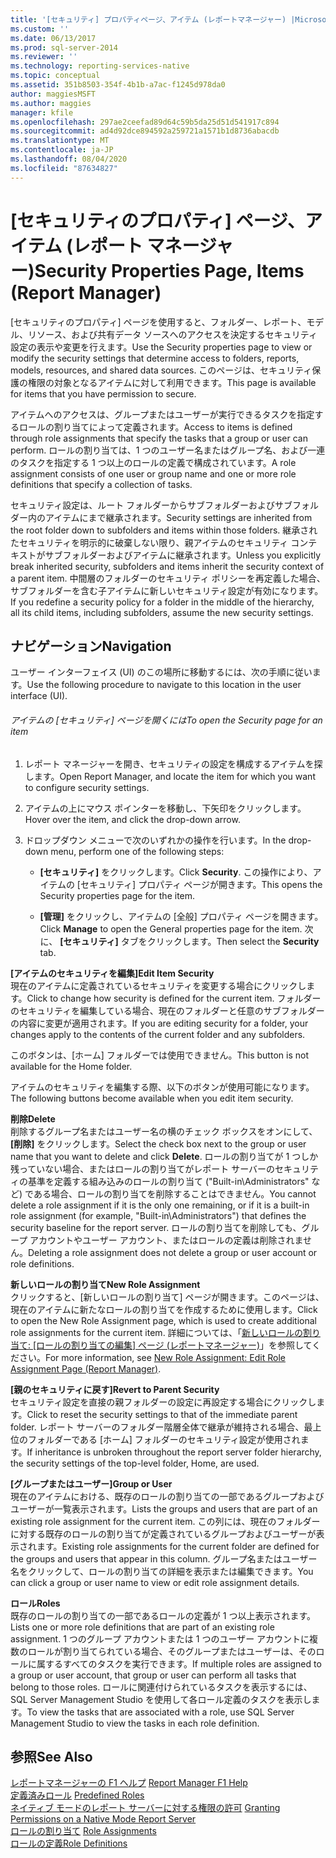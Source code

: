 ```yaml
---
title: '[セキュリティ] プロパティページ、アイテム (レポートマネージャー) |Microsoft Docs'
ms.custom: ''
ms.date: 06/13/2017
ms.prod: sql-server-2014
ms.reviewer: ''
ms.technology: reporting-services-native
ms.topic: conceptual
ms.assetid: 351b8503-354f-4b1b-a7ac-f1245d978da0
author: maggiesMSFT
ms.author: maggies
manager: kfile
ms.openlocfilehash: 297ae2ceefad89d64c59b5da25d51d541917c894
ms.sourcegitcommit: ad4d92dce894592a259721a1571b1d8736abacdb
ms.translationtype: MT
ms.contentlocale: ja-JP
ms.lasthandoff: 08/04/2020
ms.locfileid: "87634827"
---
```

# <a name="security-properties-page-items-report-manager"></a><span data-ttu-id="13e5e-102">[セキュリティのプロパティ] ページ、アイテム (レポート マネージャー)</span><span class="sxs-lookup"><span data-stu-id="13e5e-102">Security Properties Page, Items (Report Manager)</span></span>
  <span data-ttu-id="13e5e-103">[セキュリティのプロパティ] ページを使用すると、フォルダー、レポート、モデル、リソース、および共有データ ソースへのアクセスを決定するセキュリティ設定の表示や変更を行えます。</span><span class="sxs-lookup"><span data-stu-id="13e5e-103">Use the Security properties page to view or modify the security settings that determine access to folders, reports, models, resources, and shared data sources.</span></span> <span data-ttu-id="13e5e-104">このページは、セキュリティ保護の権限の対象となるアイテムに対して利用できます。</span><span class="sxs-lookup"><span data-stu-id="13e5e-104">This page is available for items that you have permission to secure.</span></span>  
  
 <span data-ttu-id="13e5e-105">アイテムへのアクセスは、グループまたはユーザーが実行できるタスクを指定するロールの割り当てによって定義されます。</span><span class="sxs-lookup"><span data-stu-id="13e5e-105">Access to items is defined through role assignments that specify the tasks that a group or user can perform.</span></span> <span data-ttu-id="13e5e-106">ロールの割り当ては、1 つのユーザー名またはグループ名、および一連のタスクを指定する 1 つ以上のロールの定義で構成されています。</span><span class="sxs-lookup"><span data-stu-id="13e5e-106">A role assignment consists of one user or group name and one or more role definitions that specify a collection of tasks.</span></span>  
  
 <span data-ttu-id="13e5e-107">セキュリティ設定は、ルート フォルダーからサブフォルダーおよびサブフォルダー内のアイテムにまで継承されます。</span><span class="sxs-lookup"><span data-stu-id="13e5e-107">Security settings are inherited from the root folder down to subfolders and items within those folders.</span></span> <span data-ttu-id="13e5e-108">継承されたセキュリティを明示的に破棄しない限り、親アイテムのセキュリティ コンテキストがサブフォルダーおよびアイテムに継承されます。</span><span class="sxs-lookup"><span data-stu-id="13e5e-108">Unless you explicitly break inherited security, subfolders and items inherit the security context of a parent item.</span></span> <span data-ttu-id="13e5e-109">中間層のフォルダーのセキュリティ ポリシーを再定義した場合、サブフォルダーを含む子アイテムに新しいセキュリティ設定が有効になります。</span><span class="sxs-lookup"><span data-stu-id="13e5e-109">If you redefine a security policy for a folder in the middle of the hierarchy, all its child items, including subfolders, assume the new security settings.</span></span>  
  
## <a name="navigation"></a><span data-ttu-id="13e5e-110">ナビゲーション</span><span class="sxs-lookup"><span data-stu-id="13e5e-110">Navigation</span></span>  
 <span data-ttu-id="13e5e-111">ユーザー インターフェイス (UI) のこの場所に移動するには、次の手順に従います。</span><span class="sxs-lookup"><span data-stu-id="13e5e-111">Use the following procedure to navigate to this location in the user interface (UI).</span></span>  
  
###### <a name="to-open-the-security-page-for-an-item"></a><span data-ttu-id="13e5e-112">アイテムの [セキュリティ] ページを開くには</span><span class="sxs-lookup"><span data-stu-id="13e5e-112">To open the Security page for an item</span></span>  
  
1.  <span data-ttu-id="13e5e-113">レポート マネージャーを開き、セキュリティの設定を構成するアイテムを探します。</span><span class="sxs-lookup"><span data-stu-id="13e5e-113">Open Report Manager, and locate the item for which you want to configure security settings.</span></span>  
  
2.  <span data-ttu-id="13e5e-114">アイテムの上にマウス ポインターを移動し、下矢印をクリックします。</span><span class="sxs-lookup"><span data-stu-id="13e5e-114">Hover over the item, and click the drop-down arrow.</span></span>  
  
3.  <span data-ttu-id="13e5e-115">ドロップダウン メニューで次のいずれかの操作を行います。</span><span class="sxs-lookup"><span data-stu-id="13e5e-115">In the drop-down menu, perform one of the following steps:</span></span>  
  
    -   <span data-ttu-id="13e5e-116">**[セキュリティ]** をクリックします。</span><span class="sxs-lookup"><span data-stu-id="13e5e-116">Click **Security**.</span></span> <span data-ttu-id="13e5e-117">この操作により、アイテムの [セキュリティ] プロパティ ページが開きます。</span><span class="sxs-lookup"><span data-stu-id="13e5e-117">This opens the Security properties page for the item.</span></span>  
  
    -   <span data-ttu-id="13e5e-118">**[管理]** をクリックし、アイテムの [全般] プロパティ ページを開きます。</span><span class="sxs-lookup"><span data-stu-id="13e5e-118">Click **Manage** to open the General properties page for the item.</span></span> <span data-ttu-id="13e5e-119">次に、 **[セキュリティ]** タブをクリックします。</span><span class="sxs-lookup"><span data-stu-id="13e5e-119">Then select the **Security** tab.</span></span>  
  
 <span data-ttu-id="13e5e-120">**[アイテムのセキュリティを編集]**</span><span class="sxs-lookup"><span data-stu-id="13e5e-120">**Edit Item Security**</span></span>  
 <span data-ttu-id="13e5e-121">現在のアイテムに定義されているセキュリティを変更する場合にクリックします。</span><span class="sxs-lookup"><span data-stu-id="13e5e-121">Click to change how security is defined for the current item.</span></span> <span data-ttu-id="13e5e-122">フォルダーのセキュリティを編集している場合、現在のフォルダーと任意のサブフォルダーの内容に変更が適用されます。</span><span class="sxs-lookup"><span data-stu-id="13e5e-122">If you are editing security for a folder, your changes apply to the contents of the current folder and any subfolders.</span></span>  
  
 <span data-ttu-id="13e5e-123">このボタンは、[ホーム] フォルダーでは使用できません。</span><span class="sxs-lookup"><span data-stu-id="13e5e-123">This button is not available for the Home folder.</span></span>  
  
 <span data-ttu-id="13e5e-124">アイテムのセキュリティを編集する際、以下のボタンが使用可能になります。</span><span class="sxs-lookup"><span data-stu-id="13e5e-124">The following buttons become available when you edit item security.</span></span>  
  
 <span data-ttu-id="13e5e-125">**削除**</span><span class="sxs-lookup"><span data-stu-id="13e5e-125">**Delete**</span></span>  
 <span data-ttu-id="13e5e-126">削除するグループ名またはユーザー名の横のチェック ボックスをオンにして、 **[削除]** をクリックします。</span><span class="sxs-lookup"><span data-stu-id="13e5e-126">Select the check box next to the group or user name that you want to delete and click **Delete**.</span></span> <span data-ttu-id="13e5e-127">ロールの割り当てが 1 つしか残っていない場合、またはロールの割り当てがレポート サーバーのセキュリティの基準を定義する組み込みのロールの割り当て ("Built-in\Administrators" など) である場合、ロールの割り当てを削除することはできません。</span><span class="sxs-lookup"><span data-stu-id="13e5e-127">You cannot delete a role assignment if it is the only one remaining, or if it is a built-in role assignment (for example, "Built-in\Administrators") that defines the security baseline for the report server.</span></span> <span data-ttu-id="13e5e-128">ロールの割り当てを削除しても、グループ アカウントやユーザー アカウント、またはロールの定義は削除されません。</span><span class="sxs-lookup"><span data-stu-id="13e5e-128">Deleting a role assignment does not delete a group or user account or role definitions.</span></span>  
  
 <span data-ttu-id="13e5e-129">**新しいロールの割り当て**</span><span class="sxs-lookup"><span data-stu-id="13e5e-129">**New Role Assignment**</span></span>  
 <span data-ttu-id="13e5e-130">クリックすると、[新しいロールの割り当て] ページが開きます。このページは、現在のアイテムに新たなロールの割り当てを作成するために使用します。</span><span class="sxs-lookup"><span data-stu-id="13e5e-130">Click to open the New Role Assignment page, which is used to create additional role assignments for the current item.</span></span> <span data-ttu-id="13e5e-131">詳細については、「[新しいロールの割り当て: [ロールの割り当ての編集] ページ &#40;レポートマネージャー&#41;](../../2014/reporting-services/new-role-assignment-edit-role-assignment-page-report-manager.md)」を参照してください。</span><span class="sxs-lookup"><span data-stu-id="13e5e-131">For more information, see [New Role Assignment: Edit Role Assignment Page &#40;Report Manager&#41;](../../2014/reporting-services/new-role-assignment-edit-role-assignment-page-report-manager.md).</span></span>  
  
 <span data-ttu-id="13e5e-132">**[親のセキュリティに戻す]**</span><span class="sxs-lookup"><span data-stu-id="13e5e-132">**Revert to Parent Security**</span></span>  
 <span data-ttu-id="13e5e-133">セキュリティ設定を直接の親フォルダーの設定に再設定する場合にクリックします。</span><span class="sxs-lookup"><span data-stu-id="13e5e-133">Click to reset the security settings to that of the immediate parent folder.</span></span> <span data-ttu-id="13e5e-134">レポート サーバーのフォルダー階層全体で継承が維持される場合、最上位のフォルダーである [ホーム] フォルダーのセキュリティ設定が使用されます。</span><span class="sxs-lookup"><span data-stu-id="13e5e-134">If inheritance is unbroken throughout the report server folder hierarchy, the security settings of the top-level folder, Home, are used.</span></span>  
  
 <span data-ttu-id="13e5e-135">**[グループまたはユーザー]**</span><span class="sxs-lookup"><span data-stu-id="13e5e-135">**Group or User**</span></span>  
 <span data-ttu-id="13e5e-136">現在のアイテムにおける、既存のロールの割り当ての一部であるグループおよびユーザーが一覧表示されます。</span><span class="sxs-lookup"><span data-stu-id="13e5e-136">Lists the groups and users that are part of an existing role assignment for the current item.</span></span> <span data-ttu-id="13e5e-137">この列には、現在のフォルダーに対する既存のロールの割り当てが定義されているグループおよびユーザーが表示されます。</span><span class="sxs-lookup"><span data-stu-id="13e5e-137">Existing role assignments for the current folder are defined for the groups and users that appear in this column.</span></span> <span data-ttu-id="13e5e-138">グループ名またはユーザー名をクリックして、ロールの割り当ての詳細を表示または編集できます。</span><span class="sxs-lookup"><span data-stu-id="13e5e-138">You can click a group or user name to view or edit role assignment details.</span></span>  
  
 <span data-ttu-id="13e5e-139">**ロール**</span><span class="sxs-lookup"><span data-stu-id="13e5e-139">**Roles**</span></span>  
 <span data-ttu-id="13e5e-140">既存のロールの割り当ての一部であるロールの定義が 1 つ以上表示されます。</span><span class="sxs-lookup"><span data-stu-id="13e5e-140">Lists one or more role definitions that are part of an existing role assignment.</span></span> <span data-ttu-id="13e5e-141">1 つのグループ アカウントまたは 1 つのユーザー アカウントに複数のロールが割り当てられている場合、そのグループまたはユーザーは、そのロールに属するすべてのタスクを実行できます。</span><span class="sxs-lookup"><span data-stu-id="13e5e-141">If multiple roles are assigned to a group or user account, that group or user can perform all tasks that belong to those roles.</span></span> <span data-ttu-id="13e5e-142">ロールに関連付けられているタスクを表示するには、SQL Server Management Studio を使用して各ロール定義のタスクを表示します。</span><span class="sxs-lookup"><span data-stu-id="13e5e-142">To view the tasks that are associated with a role, use SQL Server Management Studio to view the tasks in each role definition.</span></span>  
  
## <a name="see-also"></a><span data-ttu-id="13e5e-143">参照</span><span class="sxs-lookup"><span data-stu-id="13e5e-143">See Also</span></span>  
 <span data-ttu-id="13e5e-144">[レポートマネージャーの F1 ヘルプ](../../2014/reporting-services/report-manager-f1-help.md) </span><span class="sxs-lookup"><span data-stu-id="13e5e-144">[Report Manager F1 Help](../../2014/reporting-services/report-manager-f1-help.md) </span></span>  
 <span data-ttu-id="13e5e-145">[定義済みロール](security/role-definitions-predefined-roles.md) </span><span class="sxs-lookup"><span data-stu-id="13e5e-145">[Predefined Roles](security/role-definitions-predefined-roles.md) </span></span>  
 <span data-ttu-id="13e5e-146">[ネイティブ モードのレポート サーバーに対する権限の許可](security/granting-permissions-on-a-native-mode-report-server.md) </span><span class="sxs-lookup"><span data-stu-id="13e5e-146">[Granting Permissions on a Native Mode Report Server](security/granting-permissions-on-a-native-mode-report-server.md) </span></span>  
 <span data-ttu-id="13e5e-147">[ロールの割り当て](security/role-assignments.md) </span><span class="sxs-lookup"><span data-stu-id="13e5e-147">[Role Assignments](security/role-assignments.md) </span></span>  
 [<span data-ttu-id="13e5e-148">ロールの定義</span><span class="sxs-lookup"><span data-stu-id="13e5e-148">Role Definitions</span></span>](security/role-definitions.md)  
  
  
